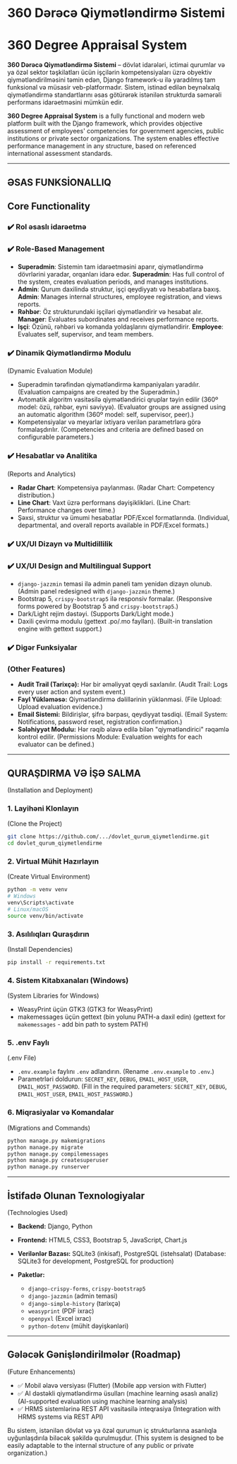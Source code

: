 # 360 Dərəcə Qiymətləndirmə Sistemi

# 360 Degree Appraisal System

**360 Dərəcə Qiymətləndirmə Sistemi** – dövlət idarələri, ictimai qurumlar və ya özəl sektor təşkilatları ücün işçilərin kompetensiyaları üzrə obyektiv qiymətləndirilməsini təmin edən, Django framework-u ilə yaradılmış tam funksional və müsasir veb-platformadır. Sistem, istinad edilən beynəlxalq qiymətləndirmə standartlarını əsas götürərək istənilən strukturda səmərəli performans idarəetməsini mümkün edir.

**360 Degree Appraisal System**  is a fully functional and modern web platform built with the Django framework, which provides objective assessment of employees' competencies for government agencies, public institutions or private sector organizations. The system enables effective performance management in any structure, based on referenced international assessment standards.

---

## ƏSAS FUNKSİONALLIQ

## Core Functionality

### ✔️ Rol əsaslı idarəetmə

### ✔️ Role-Based Management

* **Superadmin**: Sistemin tam idarəetməsini aparır, qiymətləndirmə dövrlərini yaradar, orqanları idarə edər.
  **Superadmin**: Has full control of the system, creates evaluation periods, and manages institutions.
* **Admin**: Qurum daxilində struktur, işçi qeydiyyatı və hesabatlara baxış.
  **Admin**: Manages internal structures, employee registration, and views reports.
* **Rəhbər**: Öz strukturundaki işçiləri qiymətləndirir və hesabat alır.
  **Manager**: Evaluates subordinates and receives performance reports.
* **Işçi**: Özünü, rəhbəri və komanda yoldaşlarını qiymətləndirir.
  **Employee**: Evaluates self, supervisor, and team members.

### ✔️ Dinamik Qiymətləndirmə Modulu

(Dynamic Evaluation Module)

* Superadmin tərəfindən qiymətləndirmə kampaniyaları yaradılır.
  (Evaluation campaigns are created by the Superadmin.)
* Avtomatik algoritm vasitəsilə qiymətləndirici qruplar təyin edilir (360º model: özü, rəhbər, eyni səviyyə).
  (Evaluator groups are assigned using an automatic algorithm (360º model: self, supervisor, peer).)
* Kompetensiyalar və meyarlar ixtiyarə verilən parametrlərə görə formalaşdırılır.
  (Competencies and criteria are defined based on configurable parameters.)

### ✔️ Hesabatlar və Analitika

(Reports and Analytics)

* **Radar Chart**: Kompetensiya paylanması.
  (Radar Chart: Competency distribution.)
* **Line Chart**: Vaxt üzrə performans dəyişiklikləri.
  (Line Chart: Performance changes over time.)
* Şəxsi, struktur və ümumi hesabatlar PDF/Excel formatlarında.
  (Individual, departmental, and overall reports available in PDF/Excel formats.)

### ✔️ UX/UI Dizayn və Multidillilik

### ✔️ UX/UI Design and Multilingual Support

* `django-jazzmin` temasi ilə admin paneli tam yenidən dizayn olunub.
  (Admin panel redesigned with `django-jazzmin` theme.)
* Bootstrap 5, `crispy-bootstrap5` ilə responsiv formalar.
  (Responsive forms powered by Bootstrap 5 and `crispy-bootstrap5`.)
* Dark/Light rejim dəstəyi.
  (Supports Dark/Light mode.)
* Daxili çevirmə modulu (gettext .po/.mo faylları).
  (Built-in translation engine with gettext support.)

### ✔️ Digər Funksiyalar

### (Other Features)

* **Audit Trail (Tarixçə):** Hər bir əməliyyat qeydi saxlanılır.
  (Audit Trail: Logs every user action and system event.)
* **Fayl Yükləməsə:** Qiymətləndirmə dəlillərinin yüklənməsi.
  (File Upload: Upload evaluation evidence.)
* **Email Sistemi:** Bildirişlər, şifrə bərpası, qeydiyyat təsdiqi.
  (Email System: Notifications, password reset, registration confirmation.)
* **Sələhiyyət Modulu:** Hər rəqib əlavə edilə bilən "qiymətləndirici" rəqəmlə kontrol edilir.
  (Permissions Module: Evaluation weights for each evaluator can be defined.)

---

## QURAŞDIRMA VƏ İŞƏ SALMA

(Installation and Deployment)

### 1. Layihəni Klonlayın

(Clone the Project)

```bash
git clone https://github.com/.../dovlet_qurum_qiymetlendirme.git
cd dovlet_qurum_qiymetlendirme
```

### 2. Virtual Mühit Hazırlayın

(Create Virtual Environment)

```bash
python -m venv venv
# Windows
venv\Scripts\activate
# Linux/macOS
source venv/bin/activate
```

### 3. Asılılıqları Quraşdırın

(Install Dependencies)

```bash
pip install -r requirements.txt
```

### 4. Sistem Kitabxanaları (Windows)

(System Libraries for Windows)

* WeasyPrint üçün GTK3
  (GTK3 for WeasyPrint)
* makemessages üçün gettext (bin yolunu PATH-a daxil edin)
  (gettext for `makemessages` - add bin path to system PATH)

### 5. .env Faylı

(.env File)

* `.env.example` faylını `.env` adlandırın.
  (Rename `.env.example` to `.env`.)
* Parametrləri doldurun: `SECRET_KEY`, `DEBUG`, `EMAIL_HOST_USER`, `EMAIL_HOST_PASSWORD`.
  (Fill in the required parameters: `SECRET_KEY`, `DEBUG`, `EMAIL_HOST_USER`, `EMAIL_HOST_PASSWORD`.)

### 6. Miqrasiyalar və Komandalar

(Migrations and Commands)

```bash
python manage.py makemigrations
python manage.py migrate
python manage.py compilemessages
python manage.py createsuperuser
python manage.py runserver
```

---

## İstifadə Olunan Texnologiyalar

(Technologies Used)

* **Backend:** Django, Python
* **Frontend:** HTML5, CSS3, Bootstrap 5, JavaScript, Chart.js
* **Verilənlər Bazası:** SQLite3 (inkisaf), PostgreSQL (istehsalat)
  (Database: SQLite3 for development, PostgreSQL for production)
* **Paketlər:**

  * `django-crispy-forms`, `crispy-bootstrap5`
  * `django-jazzmin` (admin temasi)
  * `django-simple-history` (tarixçə)
  * `weasyprint` (PDF ixrac)
  * `openpyxl` (Excel ixrac)
  * `python-dotenv` (mühit dəyişkənləri)

---

## Gələcək Gənişləndirilmələr (Roadmap)

(Future Enhancements)

* ✅ Mobil əlavə versiyası (Flutter)
  (Mobile app version with Flutter)
* ✅ AI dəstəkli qiymətləndirmə üsulları (machine learning əsaslı analiz)
  (AI-supported evaluation using machine learning analysis)
* ✅ HRMS sistemlərinə REST API vasitəsilə inteqrasiya
  (Integration with HRMS systems via REST API)

Bu sistem, istənilən dövlət və ya özəl qurumun iç strukturlarına asanlıqla uyğunlaşdırıla biləcək şəkildə qurulmuşdur.
(This system is designed to be easily adaptable to the internal structure of any public or private organization.)
